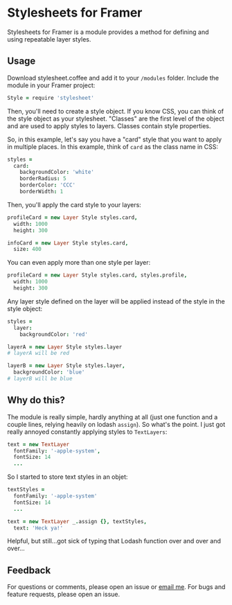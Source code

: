 # Stylesheets for Framer

Stylesheets for Framer is a module provides a method for defining and using repeatable layer styles.

## Usage
Download stylesheet.coffee and add it to your `/modules` folder. Include the module in your Framer project:

```coffee
Style = require 'stylesheet'
```

Then, you'll need to create a style object. If you know CSS, you can think of the style object as your stylesheet. "Classes" are the first level of the object and are used to apply styles to layers. Classes contain style properties.

So, in this example, let's say you have a "card" style that you want to apply in multiple places. In this example, think of `card` as the class name in CSS:

```coffee
styles =
  card:
    backgroundColor: 'white'
    borderRadius: 5
    borderColor: 'CCC'
    borderWidth: 1
```

Then, you'll apply the card style to your layers:

```coffee
profileCard = new Layer Style styles.card,
  width: 1000
  height: 300

infoCard = new Layer Style styles.card,
  size: 400
```

You can even apply more than one style per layer:

```coffee
profileCard = new Layer Style styles.card, styles.profile,
  width: 1000
  height: 300
```

Any layer style defined on the layer will be applied instead of the style in the style object:

```coffee
styles =
  layer:
    backgroundColor: 'red'

layerA = new Layer Style styles.layer
# layerA will be red

layerB = new Layer Style styles.layer,
  backgroundColor: 'blue'
# layerB will be blue
```

## Why do this?

The module is really simple, hardly anything at all (just one function and a couple lines, relying heavily on lodash `assign`). So what's the point. I just got really annoyed constantly applying styles to `TextLayers`:

```coffee
text = new TextLayer
  fontFamily: '-apple-system',
  fontSize: 14
  ...
```

So I started to store text styles in an objet:

```coffee
textStyles =
  fontFamily: '-apple-system'
  fontSize: 14
  ...

text = new TextLayer _.assign {}, textStyles,
  text: 'Heck ya!'
```

Helpful, but still...got sick of typing that Lodash function over and over and over...

## Feedback

For questions or comments, please open an issue or [email me](mailto:andrewliebchen@gmail.com). For bugs and feature requests, please open an issue.
